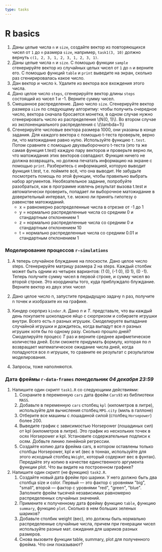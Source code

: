 ```yaml
---
type: tasks
---
```


# R basics

1. Даны целые числа `n` и `size`, создайте вектор из повторяющихся чисел от `1` до `n` размера `size`, например,
  `task1(3, 10)` должно вернуть `c(1, 2, 3, 1, 2, 3, 1, 2, 3, 1)`.
1. Даны целые числа `n` и `size`. С помощью функции `sample` сгенерируйте вектор из случайных целых чисел от `1` до `n` и верните его.
   С помощью функций `table` и `print` выведите на экран, сколько раз сгенирировалась какое число.
1. Дан вектор и число `k`. Удалите из вектора все вхождения этого числа.
1. Дано целое число `steps`, сгенерируйте вектор длины `steps` состоящий из чисел 1 и -1. Верните сумму чисел.
1. Смешанное распределение. Дано число `size`. Сгенерируйте вектор размера `size` по следующему алгоритму: чтобы получить очередное число,
   вектора сначала бросается монетка, в одном случае нужно сгенерировать число из распределения \\(N(0, 1)\\). Во втором случае из
   экспоненциального распределения с \\(\\lambda=1\\)
1. Сгенерируйте числовые вектора размера 1000, они указаны в конце задания. Для каждого вектора с помощью t-теста проверьте,
   верно ли, что матожидание равно нулю. Используйте функцию `t.test`. Потом сравните с помощью двухвыборочного t-теста
   (это та же самая функция t.test) каждую пару векторов и проверьте верно ли, что матожидания этих векторов совпадают.
   Функция ничего не должна возвращать, но должна печатать информацию на экране с помощью `print`.
   Разберитесь с информацией, которую выводит функция t.test, т.е. поймите всё, что она выводит.
   Не забудьте посмотреть помощь по этой функции, чтобы правильно выбрать набор аргументов.
   Необязательное задание, попробуйте разобраться, как в программе извлечь результат вызова t.test и автоматически проверить,
   попадает ли выборочное матожидание в доверительный интервал, т.е. можно ли принять гипотезу о равенстве матожиданий.
     * x = равномерно распределенные числа в отрезке от -1 до 1
     * y = нормально распределенные числа со средним 0 и стандартным отклонением 1
     * z = нормально распределенные числа со средним 0 и стандартным отклонением 10
     * t = нормально распределенные числа со средним 0.01 и стандартным отклонением 1

### Моделирование процессов `r-simulations`

1. А теперь случайное блуждание на плоскости. Дано целое число steps. Сгенерируйте матрицу размера 2 на steps.
   Каждый столбик может быть одним из четырех вариантов: (1 0), (-1 0), (0 1), (0 -1). Теперь получите сумму чисел в первой
   строке, и сумму чисел во второй строке. Это координаты того, куда приблуждало блуждание. Верните вектор из двух этих чисел
1. Дано целое число n, запустите предыдущую задачу n раз, получите n точек и изобразите их на графике.
1. Киндер сюрприз `kinder.R`. Дано $n$ и $T$. представьте, что вы каждый день покупаете шоколадное яйцо с сюрпризом и собираете
игрушки внутри. Всего есть $n$ разных игрушек. Смоделируете выпадание случайной игрушки и дождитесь, когда выпадут
все $n$ разных игрушек хотя бы по одному разу. Сколько прошло дней? Смоделируйте процесс $T$ раз и верните среднее
арифметическое количества дней. Если сможете придумать формулу, которая по $n$ возвращает математическое ожидание числа
дней, когда попадуются все $n$ игрушек, то сравните ее результат с результатом моделирования.  

1. Запросы, тоже наполняются.

### Дата фреймы `r-data-frames` ___понедельник 04 декабря 23:59___

1. Напишите один скрипт `task1.R` со следующими действиями:
    1. Сохраните в переменную `cars` дата фрейм `Cars93` из библиотеки `MASS`.
    1. Добавьте в переменную `cars` столбец `kpl` (километров в литре), используйте для вычисления столбец `MPG.city` (миль в галлоне)
    1. Отберите все машины с лошадиной силой (столбец `Horsepower`) более 200.
    1. Выведите график с зависимостью Horsepower (лошадиных сил) от kpl (километров в литре). Это график из нескольких точек в осях Horsepower и kpl. Установите содержательные подписи к осям. Добвьте линию линейной регрессии.
    1. Создайте копию дата фрейма cars, в котором оставлены только столбцы Horsepower, kpl и wt (вес в тоннах, используйте для этого исходный столбец `Weight`, который содержит вес в фунтах). Передайте эту копию в качестве единственного аргумента функции plot. Что вы видите на построенном графике?
1. Напишите один скрипт (не функцию) `task2.R`.
    1. Создайте новый дата фрейм про шарики. У него должно быть два столбца size и color. Первый — это фактор с уровнями "big", "small", второй — фактор с уровнями "red", "green", "blue". Заполните фрейм тысячей независимых равномерно распределенных случайных значений.    
    1. Примените к полученному дата фрейму функцию `table`, функцию `summary`, функцию `plot`. Сколько в нем больших зеленых шариков?
    1. Добавьте столбик weight (вес), это должны быть нормально распределенные случайные числа, причем при генерации чисел используйте разные мат. ожидания для шариков разных размеров.
    1. Снова вызовите функции table, summary, plot для полученного фрейма. Что они показывают?